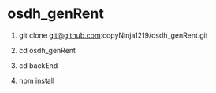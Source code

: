 # osdh_genRent

1) git clone git@github.com:copyNinja1219/osdh_genRent.git

2) cd osdh_genRent
3) cd backEnd 
4) npm install

